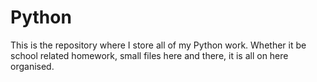 # Python

This is the repository where I store all of my Python work. Whether it be school related homework, small files here and there, it is all on here organised.